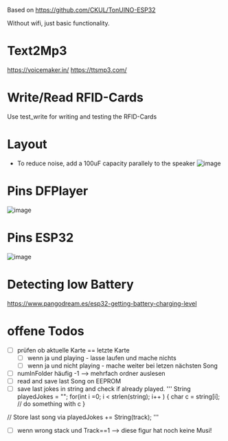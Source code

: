 Based on https://github.com/CKUL/TonUINO-ESP32

Without wifi, just basic functionality.

# Text2Mp3
https://voicemaker.in/
https://ttsmp3.com/

# Write/Read RFID-Cards
Use test_write for writing and testing the RFID-Cards

# Layout
- To reduce noise, add a 100uF capacity parallely to the speaker
![image](https://user-images.githubusercontent.com/8984410/124837231-bc22b380-df84-11eb-9362-05a5ca6fccdb.png)

# Pins DFPlayer
![image](https://user-images.githubusercontent.com/8984410/124837238-c04ed100-df84-11eb-8781-986065f39ca6.png)

# Pins ESP32
![image](https://user-images.githubusercontent.com/8984410/124837275-d197dd80-df84-11eb-8cff-1737979d7c81.png)

# Detecting low Battery
https://www.pangodream.es/esp32-getting-battery-charging-level


# offene Todos
- [ ] prüfen ob aktuelle Karte == letzte Karte
  - [ ] wenn ja und playing - lasse laufen und mache nichts
  - [ ] wenn ja und nicht playing - mache weiter bei letzen nächsten Song
- [ ] numInFolder häufig -1 --> mehrfach ordner auslesen
- [ ] read and save last Song on EEPROM
- [ ] save last jokes in string and check if already played. 
'''
String playedJokes = "";
for(int i =0; i < strlen(string); i++ ) {
  char c = string[i];
  // do something with c
}

// Store last song via
playedJokes += String(track);
'''
- [ ] wenn wrong stack und Track==1 --> diese figur hat noch keine Musi!
